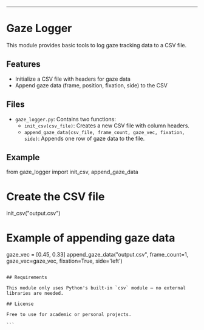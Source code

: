 ---

# Gaze Logger

This module provides basic tools to log gaze tracking data to a CSV file.

## Features

- Initialize a CSV file with headers for gaze data
- Append gaze data (frame, position, fixation, side) to the CSV

## Files

- `gaze_logger.py`: Contains two functions:
  - `init_csv(csv_file)`: Creates a new CSV file with column headers.
  - `append_gaze_data(csv_file, frame_count, gaze_vec, fixation, side)`: Appends one row of gaze data to the file.

## Example

from gaze_logger import init_csv, append_gaze_data

# Create the CSV file
init_csv("output.csv")

# Example of appending gaze data
gaze_vec = [0.45, 0.33]
append_gaze_data("output.csv", frame_count=1, gaze_vec=gaze_vec, fixation=True, side='left')
````

## Requirements

This module only uses Python's built-in `csv` module — no external libraries are needed.

## License

Free to use for academic or personal projects.

```
